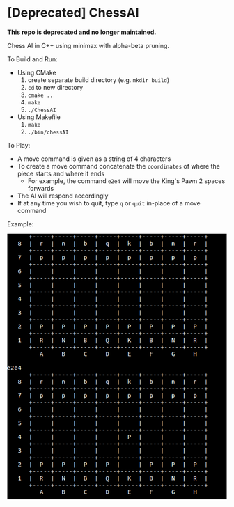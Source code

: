 # [Deprecated] ChessAI

**This repo is deprecated and no longer maintained.**

Chess AI in C++ using minimax with alpha-beta pruning.

To Build and Run:

- Using CMake
    1. create separate build directory (e.g. `mkdir build`)
    2. `cd` to new directory
    3. `cmake ..`
    4. `make`
    5. `./ChessAI`
- Using Makefile
    1. `make`
    2. `./bin/chessAI`

To Play:

- A move command is given as a string of 4 characters
- To create a move command concatenate the `coordinates` of where the piece starts and where it ends
	- For example, the command `e2e4` will move the King's Pawn 2 spaces forwards
- The AI will respond accordingly
- If at any time you wish to quit, type `q` or `quit` in-place of a move command

Example:

![Alt text](img/example.png)
